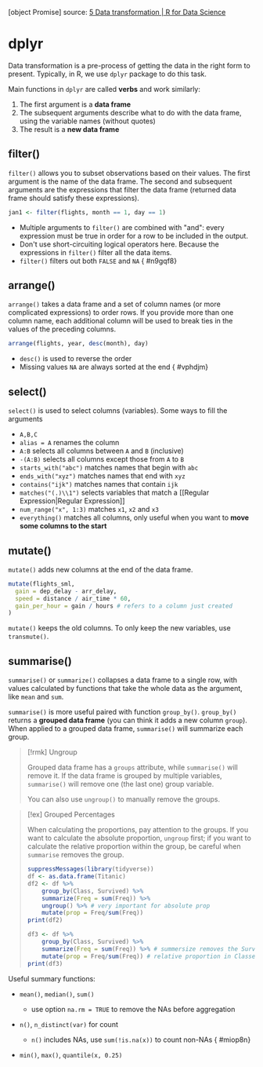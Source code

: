 [object Promise]
source: [5 Data transformation | R for Data Science](https://r4ds.had.co.nz/transform.html)

# dplyr

Data transformation is a pre-process of getting the data in the right form to present. Typically, in R, we use `dplyr` package to do this task.

Main functions in `dplyr` are called **verbs** and work similarly:

1. The first argument is a **data frame**
2. The subsequent arguments describe what to do with the data frame, using the variable names (without quotes)
3. The result is a **new data frame**

## filter()

`filter()` allows you to subset observations based on their values.
The first argument is the name of the data frame.
The second and subsequent arguments are the expressions that filter the data frame (returned data frame should satisfy these expressions).

```r
jan1 <- filter(flights, month == 1, day == 1)
```

- <span class="alt-check alt-check-rmk">Multiple arguments to `filter()` are combined with "and": every expression must be true in order for a row to be included in the output.</span>
- <span class="alt-check alt-check-rmk">Don't use short-circuiting logical operators here. Because the expressions in `filter()` filter all the data items.</span>
- <span class="alt-check alt-check-rmk">`filter()` filters out both `FALSE` and `NA`</span>
{ #n9gqf8}


## arrange()

`arrange()` takes a data frame and a set of column names (or more complicated expressions) to order rows. If you provide more than one column name, each additional column will be used to break ties in the values of the preceding columns.

```r
arrange(flights, year, desc(month), day)
```

- `desc()` is used to reverse the order
- Missing values `NA` are always sorted at the end
{ #vphdjm}


## select()

`select()` is used to select columns (variables). Some ways to fill the arguments

- `A,B,C`
- `alias = A` renames the column
- `A:B` selects all columns between `A` and `B` (inclusive)
- `-(A:B)` selects all columns except those from `A` to `B`
- `starts_with("abc")` matches names that begin with `abc`
- `ends_with("xyz")` matches names that end with `xyz`
- `contains("ijk")` matches names that contain `ijk`
- `matches("(.)\\1")` selects variables that match a [[Regular Expression\|Regular Expression]]
- `num_range("x", 1:3)` matches `x1`, `x2` and `x3`
- `everything()` matches all columns, only useful when you want to **move some columns to the start**

## mutate()

`mutate()` adds new columns at the end of the data frame.

```r
mutate(flights_sml,
  gain = dep_delay - arr_delay,
  speed = distance / air_time * 60,
  gain_per_hour = gain / hours # refers to a column just created
)
```

`mutate()` keeps the old columns. To only keep the new variables, use `transmute()`.

## summarise()

`summarise()` or `summarize()` collapses a data frame to a single row, with values calculated by functions that take the whole data as the argument, like `mean` and `sum`.

`summarise()` is more useful paired with function `group_by()`. `group_by()` returns a **grouped data frame** (you can think it adds a new column `group`). When applied to a grouped data frame, `summarise()` will summarize each group.

> [!rmk] Ungroup
>
> Grouped data frame has a `groups` attribute, while `summarise()` will remove it.
> If the data frame is grouped by multiple variables, `summarise()` will remove one (the last one) group variable.
>
> You can also use `ungroup()` to manually remove the groups.

> [!ex] Grouped Percentages
>
> When calculating the proportions, pay attention to the groups. If you want to calculate the absolute proportion, `ungroup` first; if you want to calculate the relative proportion within the group, be careful when `summarise` removes the group.
>
> ```r
> suppressMessages(library(tidyverse))
> df <- as.data.frame(Titanic)
> df2 <- df %>%  
>     group_by(Class, Survived) %>%
>     summarize(Freq = sum(Freq)) %>%
>     ungroup() %>% # very important for absolute prop
>     mutate(prop = Freq/sum(Freq))
> print(df2)
> 
> df3 <- df %>%
>     group_by(Class, Survived) %>%
>     summarize(Freq = sum(Freq)) %>% # summersize removes the Survived group
>     mutate(prop = Freq/sum(Freq)) # relative proportion in Classes
> print(df3)
> ```
>

Useful summary functions:

- `mean()`, `median()`, `sum()`
    - use option `na.rm = TRUE` to remove the NAs before aggregation
- `n()`, `n_distinct(var)` for count
    - `n()` includes NAs, use `sum(!is.na(x))` to count non-NAs
{ #miop8n}

- `min()`, `max()`, `quantile(x, 0.25)`
